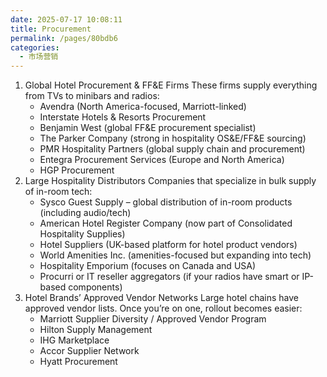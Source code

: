 ```yaml
---
date: 2025-07-17 10:08:11
title: Procurement
permalink: /pages/80bdb6
categories:
  - 市场营销
---
```


1. Global Hotel Procurement & FF&E Firms
   These firms supply everything from TVs to minibars and radios:
   - Avendra (North America-focused, Marriott-linked)
   - Interstate Hotels & Resorts Procurement
   - Benjamin West (global FF&E procurement specialist)
   - The Parker Company (strong in hospitality OS&E/FF&E sourcing)
   - PMR Hospitality Partners (global supply chain and procurement)
   - Entegra Procurement Services (Europe and North America)
   - HGP Procurement
2. Large Hospitality Distributors
   Companies that specialize in bulk supply of in-room tech:
   - Sysco Guest Supply – global distribution of in-room products (including audio/tech)
   - American Hotel Register Company (now part of Consolidated Hospitality Supplies)
   - Hotel Suppliers (UK-based platform for hotel product vendors)
   - World Amenities Inc. (amenities-focused but expanding into tech)
   - Hospitality Emporium (focuses on Canada and USA)
   - Procurri or IT reseller aggregators (if your radios have smart or IP-based components)
3. Hotel Brands’ Approved Vendor Networks
   Large hotel chains have approved vendor lists. Once you’re on one, rollout becomes easier:
   - Marriott Supplier Diversity / Approved Vendor Program
   - Hilton Supply Management
   - IHG Marketplace
   - Accor Supplier Network
   - Hyatt Procurement
